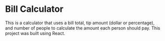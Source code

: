 # Bill Calculator

This is a calculator that uses a bill total, tip amount (dollar or percentage), and number of people to calculate the amount each person should pay. This project was built using React.
